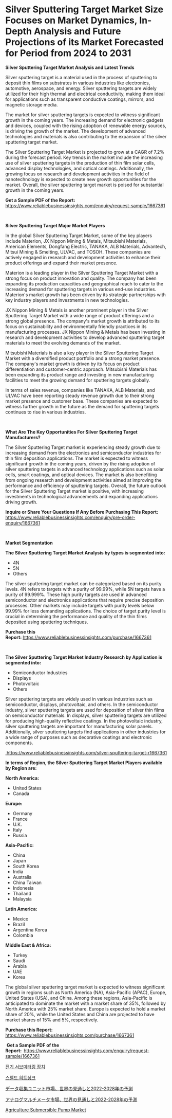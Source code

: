<p><h1>Silver Sputtering Target Market Size Focuses on Market Dynamics, In-Depth Analysis and Future Projections of its Market Forecasted for Period from 2024 to 2031</h1></p><p><strong>Silver Sputtering Target Market Analysis and Latest Trends</strong></p>
<p><p>Silver sputtering target is a material used in the process of sputtering to deposit thin films on substrates in various industries like electronics, automotive, aerospace, and energy. Silver sputtering targets are widely utilized for their high thermal and electrical conductivity, making them ideal for applications such as transparent conductive coatings, mirrors, and magnetic storage media.</p><p>The market for silver sputtering targets is expected to witness significant growth in the coming years. The increasing demand for electronic gadgets and devices, coupled with the rising adoption of renewable energy sources, is driving the growth of the market. The development of advanced technologies and materials is also contributing to the expansion of the silver sputtering target market.</p><p>The Silver Sputtering Target Market is projected to grow at a CAGR of 7.2% during the forecast period. Key trends in the market include the increasing use of silver sputtering targets in the production of thin film solar cells, advanced display technologies, and optical coatings. Additionally, the growing focus on research and development activities in the field of nanotechnology is expected to create new growth opportunities for the market. Overall, the silver sputtering target market is poised for substantial growth in the coming years.</p></p>
<p><strong>Get a Sample PDF of the Report:&nbsp;</strong> <a href="https://www.reliablebusinessinsights.com/enquiry/request-sample/1667361">https://www.reliablebusinessinsights.com/enquiry/request-sample/1667361</a></p>
<p>&nbsp;</p>
<p><strong>Silver Sputtering Target Major Market Players</strong></p>
<p><p>In the global Silver Sputtering Target Market, some of the key players include Materion, JX Nippon Mining & Metals, Mitsubishi Materials, American Elements, Dongfang Electric, TANAKA, ALB Materials, Advantech, Mitsui Mining & Smelting, ULVAC, and TOSOH. These companies are actively engaged in research and development activities to enhance their product offerings and expand their market presence.</p><p>Materion is a leading player in the Silver Sputtering Target Market with a strong focus on product innovation and quality. The company has been expanding its production capacities and geographical reach to cater to the increasing demand for sputtering targets in various end-use industries. Materion's market growth has been driven by its strategic partnerships with key industry players and investments in new technologies.</p><p>JX Nippon Mining & Metals is another prominent player in the Silver Sputtering Target Market with a wide range of product offerings and a strong global presence. The company's market growth is attributed to its focus on sustainability and environmentally friendly practices in its manufacturing processes. JX Nippon Mining & Metals has been investing in research and development activities to develop advanced sputtering target materials to meet the evolving demands of the market.</p><p>Mitsubishi Materials is also a key player in the Silver Sputtering Target Market with a diversified product portfolio and a strong market presence. The company's market growth is driven by its focus on product differentiation and customer-centric approach. Mitsubishi Materials has been expanding its product range and investing in new manufacturing facilities to meet the growing demand for sputtering targets globally.</p><p>In terms of sales revenue, companies like TANAKA, ALB Materials, and ULVAC have been reporting steady revenue growth due to their strong market presence and customer base. These companies are expected to witness further growth in the future as the demand for sputtering targets continues to rise in various industries.</p></p>
<p>&nbsp;</p>
<p><strong>What Are The Key Opportunities For Silver Sputtering Target Manufacturers?</strong></p>
<p><p>The Silver Sputtering Target market is experiencing steady growth due to increasing demand from the electronics and semiconductor industries for thin film deposition applications. The market is expected to witness significant growth in the coming years, driven by the rising adoption of silver sputtering targets in advanced technology applications such as solar cells, smart coatings, and optical devices. The market is also benefiting from ongoing research and development activities aimed at improving the performance and efficiency of sputtering targets. Overall, the future outlook for the Silver Sputtering Target market is positive, with increasing investments in technological advancements and expanding applications driving growth.</p></p>
<p><strong>Inquire or Share Your Questions If Any Before Purchasing This Report:</strong> <a href="https://www.reliablebusinessinsights.com/enquiry/pre-order-enquiry/1667361">https://www.reliablebusinessinsights.com/enquiry/pre-order-enquiry/1667361</a></p>
<p>&nbsp;</p>
<p><strong>Market Segmentation</strong></p>
<p><strong>The Silver Sputtering Target Market Analysis by types is segmented into:</strong></p>
<p><ul><li>4N</li><li>5N</li><li>Others</li></ul></p>
<p><p>The silver sputtering target market can be categorized based on its purity levels. 4N refers to targets with a purity of 99.99%, while 5N targets have a purity of 99.999%. These high purity targets are used in advanced semiconductor and electronics applications that require precise deposition processes. Other markets may include targets with purity levels below 99.99% for less demanding applications. The choice of target purity level is crucial in determining the performance and quality of the thin films deposited using sputtering techniques.</p></p>
<p><strong>Purchase this Report:&nbsp;</strong><a href="https://www.reliablebusinessinsights.com/purchase/1667361">https://www.reliablebusinessinsights.com/purchase/1667361</a></p>
<p>&nbsp;</p>
<p><strong>The Silver Sputtering Target Market Industry Research by Application is segmented into:</strong></p>
<p><ul><li>Semiconductor Industries</li><li>Displays</li><li>Photovoltaic</li><li>Others</li></ul></p>
<p><p>Silver sputtering targets are widely used in various industries such as semiconductor, displays, photovoltaic, and others. In the semiconductor industry, silver sputtering targets are used for deposition of silver thin films on semiconductor materials. In displays, silver sputtering targets are utilized for producing high-quality reflective coatings. In the photovoltaic industry, silver sputtering targets are important for manufacturing solar panels. Additionally, silver sputtering targets find applications in other industries for a wide range of purposes such as decorative coatings and electronic components.</p></p>
<p><a href="https://www.reliablebusinessinsights.com/silver-sputtering-target-r1667361">&nbsp;https://www.reliablebusinessinsights.com/silver-sputtering-target-r1667361</a></p>
<p><strong>In terms of Region, the Silver Sputtering Target Market Players available by Region are:</strong></p>
<p>
    <p> <strong> North America: </strong>
        <ul>
            <li>United States</li>
            <li>Canada</li>
        </ul>
        </p> 
    <p> <strong> Europe: </strong>
        <ul>
            <li>Germany</li>
            <li>France</li>
            <li>U.K.</li>
            <li>Italy</li>
            <li>Russia</li>
        </ul>
        </p> 
    <p> <strong> Asia-Pacific: </strong>
        <ul>
            <li>China</li>
            <li>Japan</li>
            <li>South Korea</li>
            <li>India</li>
            <li>Australia</li>
            <li>China Taiwan</li>
            <li>Indonesia</li>
            <li>Thailand</li>
            <li>Malaysia</li>
        </ul>
        </p> 
    <p> <strong> Latin America: </strong>
        <ul>
            <li>Mexico</li>
            <li>Brazil</li>
            <li>Argentina Korea</li>
            <li>Colombia</li>
        </ul>
        </p> 
    <p> <strong> Middle East & Africa: </strong>
        <ul>
            <li>Turkey</li>
            <li>Saudi</li>
            <li>Arabia</li>
            <li>UAE</li>
            <li>Korea</li>
        </ul>
    </p>
    </p>
<p><p>The global silver sputtering target market is expected to witness significant growth in regions such as North America (NA), Asia-Pacific (APAC), Europe, United States (USA), and China. Among these regions, Asia-Pacific is anticipated to dominate the market with a market share of 35%, followed by North America with 25% market share. Europe is expected to hold a market share of 20%, while the United States and China are projected to have market shares of 15% and 5%, respectively.</p></p>
<p><strong>Purchase this Report: </strong><a href="https://www.reliablebusinessinsights.com/purchase/1667361">https://www.reliablebusinessinsights.com/purchase/1667361</a></p>
<p>&nbsp;<strong>Get a Sample PDF of the Report:&nbsp;&nbsp;</strong><a href="https://www.reliablebusinessinsights.com/enquiry/request-sample/1667361">https://www.reliablebusinessinsights.com/enquiry/request-sample/1667361</a></p>
<p><strong></strong></p>
<p><p><a href="https://medium.com/@jamar_anas/%EC%A0%84%EA%B8%B0-%EC%84%9C%EB%B8%8C%EB%AF%B8%ED%84%B0%EB%A7%81-%EC%9E%A5%EC%B9%98-%EC%8B%9C%EC%9E%A5-%EA%B7%9C%EB%AA%A8-%EC%A0%90%EC%9C%A0%EC%9C%A8-%EB%B0%8F-%ED%8A%B8%EB%A0%8C%EB%93%9C-%EB%B6%84%EC%84%9D-%EB%B3%B4%EA%B3%A0%EC%84%9C-%EC%B5%9C%EC%A2%85-%EC%82%AC%EC%9A%A9%EC%B2%98-%EC%A3%BC%EA%B1%B0%EC%9A%A9-%EC%83%81%EC%97%85%EC%9A%A9-%EC%82%B0%EC%97%85%EC%9A%A9-%EC%9B%90%EB%A3%8C%EB%B3%84-%EB%B0%8F-2031%EB%85%84%EA%B9%8C%EC%A7%80%EC%9D%98-%EC%98%88%EC%B8%A1%EC%97%90-%EB%94%B0%EB%9D%BC-9de1176768f6">전기 서브미터링 장치</a></p><p><a href="https://medium.com/@jamar_anas/%EC%8A%A4%ED%8E%A0%EB%93%9C-%ED%9E%88%ED%8A%B8%EC%8B%B1%ED%81%AC-%EC%82%B0%EC%97%85%EC%97%90-%EB%8C%80%ED%95%9C-%ED%86%B5%EC%B0%B0-2031%EB%85%84%EA%B9%8C%EC%A7%80-%EC%8B%9C%EC%9E%A5-%EC%9E%AC%EB%AC%B4-%EC%83%81%ED%83%9C-%EC%8B%9C%EC%9E%A5-%EA%B7%9C%EB%AA%A8-%EB%B0%8F-%EC%88%98%EC%9D%B5-%EB%B6%84%EC%84%9D-a694fe90ee14">스펠드 히트싱크</a></p><p><a href="https://medium.com/@orazitom/%E3%83%87%E3%83%BC%E3%82%BF%E5%8F%96%E5%BE%97%E3%83%A6%E3%83%8B%E3%83%83%E3%83%88%E5%B8%82%E5%A0%B4%E3%81%AB%E9%96%A2%E3%81%99%E3%82%8B%E6%B4%9E%E5%AF%9F-%E3%82%B0%E3%83%AD%E3%83%BC%E3%83%90%E3%83%AB%E5%B1%95%E6%9C%9B%E3%81%8A%E3%82%88%E3%81%B32022%E5%B9%B4%E3%81%8B%E3%82%892028%E5%B9%B4%E3%81%BE%E3%81%A7%E3%81%AE%E4%BA%88%E6%B8%AC-2024%E5%B9%B4%E3%81%8B%E3%82%892031%E5%B9%B4%E3%81%BE%E3%81%A7-%E3%81%AE%E5%B9%B4%E9%96%93%E6%88%90%E9%95%B7%E7%8E%87%E3%81%A7%E6%8B%A1%E5%A4%A7%E3%81%99%E3%82%8B%E5%B8%82%E5%A0%B4%E8%A6%8F%E6%A8%A1-2c54463ad732">データ収集ユニット市場、世界の見通しと2022-2028年の予測</a></p><p><a href="https://medium.com/@orazitom/%E3%82%B0%E3%83%AD%E3%83%BC%E3%83%90%E3%83%AB%E3%82%A2%E3%83%8A%E3%83%AD%E3%82%B0%E3%83%9E%E3%83%AB%E3%83%81%E3%83%A1%E3%83%BC%E3%82%BF%E3%83%BC%E3%83%9E%E3%83%BC%E3%82%B1%E3%83%83%E3%83%88%E3%81%AE%E5%8C%85%E6%8B%AC%E7%9A%84%E3%81%AA%E5%88%86%E6%9E%90-%E3%82%B0%E3%83%AD%E3%83%BC%E3%83%90%E3%83%AB%E5%B1%95%E6%9C%9B%E3%81%8A%E3%82%88%E3%81%B32022%E5%B9%B4%E3%81%8B%E3%82%892028%E5%B9%B4%E3%81%BE%E3%81%A7%E3%81%AE%E4%BA%88%E6%B8%AC%E5%B8%82%E5%A0%B4-%E6%88%90%E9%95%B7%E3%81%AE%E3%83%88%E3%83%AC%E3%83%B3%E3%83%89%E3%81%A8%E5%B8%82%E5%A0%B4%E4%BA%88%E6%B8%AC-2024%E5%B9%B4%E3%81%8B%E3%82%892031%E5%B9%B4-356a894e38a5">アナログマルチメータ市場、世界の見通しと2022-2028年の予測</a></p><p><a href="https://issuu.com/reportprime-2/docs/agriculture-submersible-pump-market-size-2030.pptx">Agriculture Submersible Pump Market</a></p></p>